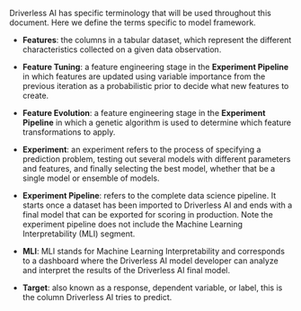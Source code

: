 Driverless AI has specific terminology that will be used throughout this document. Here we define the terms specific to model framework.

- **Features**: the columns in a tabular dataset, which represent the different characteristics collected on a given data observation.

- **Feature Tuning**: a feature engineering stage in the **Experiment Pipeline** in which features are updated using variable importance from the previous iteration as a probabilistic prior to decide what new features to create. 

- **Feature Evolution**: a feature engineering stage in the **Experiment Pipeline** in which a genetic algorithm is used to determine which feature transformations to apply.

- **Experiment**: an experiment refers to the process of specifying a prediction problem, testing out several models with different parameters and features, and finally selecting the best model, whether that be a single model or ensemble of models.

- **Experiment Pipeline**: refers to the complete data science pipeline. It starts once a dataset has been imported to Driverless AI and ends with a final model that can be exported for scoring in production. Note the experiment pipeline does not include the Machine Learning Interpretability (MLI) segment.  

- **MLI**: MLI stands for Machine Learning Interpretability and corresponds to a dashboard where the Driverless AI model developer can analyze and interpret the results of the Driverless AI final model.

- **Target**: also known as a response, dependent variable, or label, this is the column Driverless AI tries to predict.

